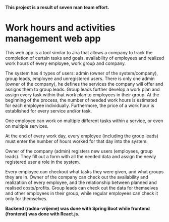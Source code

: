 **This project is a result of seven man team effort.**

# Work hours and activities management web app

This web app is a tool similar to Jira that allows a company to track the completion of certain tasks and goals, availability of employees and realized work hours of every employee, work group and company.

The system has 4 types of users: admin (owner of the system/company), group leads, employee and unregistered users.
There is only one admin (owner of the company), he defines the services the company will offer and assigns them to group leads. Group leads further develop a work plan and assign every task within that work plan to employees in their group.
At the beginning of the process, the number of needed work hours is estimated for each employee individually. Furthermore, the price of a work hour is established for every service and/or task.

One employee can work on multiple different tasks within a service, or even on multiple services.

At the end of every work day, every employee (including the group leads) must enter the number of hours worked for that day into the system.

Owner of the company (admin) registers new users (employees, group leads). They fill out a form with all the needed data and assign the newly registered user a role in the system.

Every employee can checkout what tasks they were given, and what groups they are in. Owner of the company can check out the availability and realization of every employee, and the relationship between planned and realised costs/profits.
Group leads can check out the data for themselves and other employees in their group, while regular employees can check it only for themselves.


**Backend (radno-vrijeme) was done with Spring Boot while frontend (frontend) was done with React.js.**


